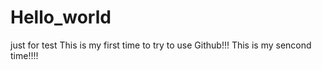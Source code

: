 # Hello_world
just for test
This is my first time to try to use Github!!!
This is my sencond time!!!!
